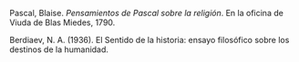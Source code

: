 Pascal, Blaise. _Pensamientos de Pascal sobre la religión_. En la oficina de Viuda de Blas Miedes, 1790.

Berdiaev, N. A. (1936). El Sentido de la historia: ensayo filosófico sobre los destinos de la humanidad.